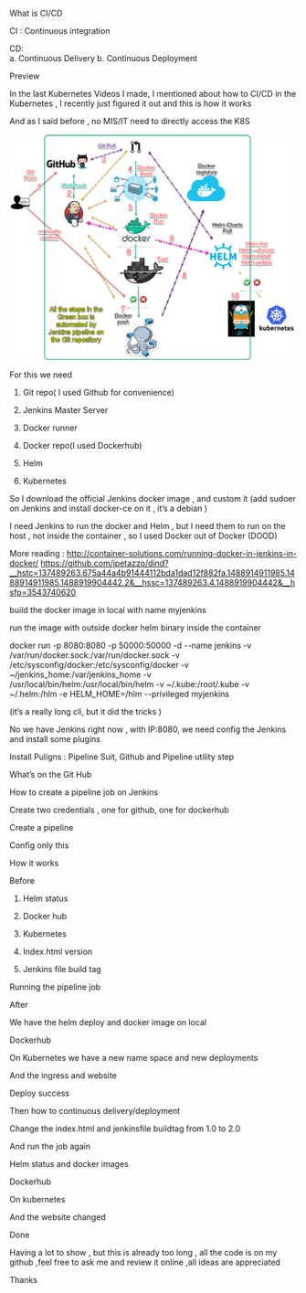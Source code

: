 What is CI/CD

CI :          Continuous integration

CD:         
a.	Continuous Delivery
b.	Continuous Deployment

Preview




In the last Kubernetes Videos I made, I mentioned about how to CI/CD in the Kubernetes , I recently just figured it out and this is how it works

And as I said before , no MIS/IT need to directly access the K8S

![Jenkins Pipeline](Jenkins/Jenkins_helm_pipeline.png "Jenkins Pipeline with Helm on Kubernetes")




For  this we need

1.	Git repo( I used Github for convenience)

2.	Jenkins Master Server

3.	Docker runner

4.	Docker repo(I used Dockerhub)

5.	Helm

6.	Kubernetes

So I download the official Jenkins docker image , and custom it (add sudoer on Jenkins and install docker-ce on it , it’s a debian )


I need Jenkins to run the docker and Helm , but I need them to run on the host , not inside the container , so I used Docker out of Docker (DOOD)

More reading :  http://container-solutions.com/running-docker-in-jenkins-in-docker/
                                https://github.com/jpetazzo/dind?__hstc=137489263.675a44a4b91444112bda1dad12f882fa.1488914911985.1488914911985.1488919904442.2&__hssc=137489263.4.1488919904442&__hsfp=3543740620

build the docker image in local with name myjenkins

run the image with outside docker helm binary inside the container

docker run -p 8080:8080 -p 50000:50000 -d --name jenkins -v /var/run/docker.sock:/var/run/docker.sock  -v /etc/sysconfig/docker:/etc/sysconfig/docker -v ~/jenkins_home:/var/jenkins_home -v /usr/local/bin/helm:/usr/local/bin/helm  -v ~/.kube:/root/.kube  -v ~/.helm:/hlm -e HELM_HOME=/hlm --privileged  myjenkins

(it’s a really long cli, but it did the tricks )

No we have Jenkins right now , with IP:8080, we need config the Jenkins and install some plugins




Install Puligns : Pipeline Suit, Github and Pipeline utility step






What’s on the Git Hub


How to create a pipeline job on Jenkins

Create two credentials , one for github, one for dockerhub





Create a pipeline

Config only this




How it works

Before
1.	Helm status

2.	Docker hub

3.	Kubernetes

4.	Index.html version

5.	Jenkins file build tag


Running the pipeline job






After

We have the helm deploy and docker image on local



Dockerhub


On Kubernetes we have a new name space and new deployments



And the ingress and website



Deploy success

Then how to continuous delivery/deployment

Change the index.html  and jenkinsfile buildtag from 1.0 to 2.0







And run the job again



Helm status and docker images



Dockerhub


On kubernetes



And the website changed



Done

Having a lot to show , but this is already too long , all the code is on my github ,feel free to ask me and review it online ,all ideas are appreciated

Thanks
